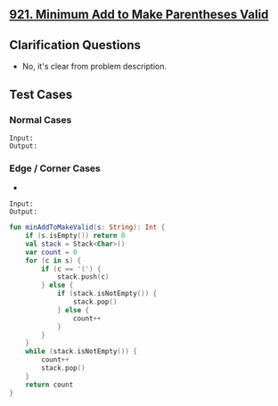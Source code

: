 ## [921. Minimum Add to Make Parentheses Valid](https://leetcode.com/problems/minimum-add-to-make-parentheses-valid/)

## Clarification Questions
* No, it's clear from problem description.
 
## Test Cases
### Normal Cases
```
Input: 
Output: 
```
### Edge / Corner Cases
* 
```
Input: 
Output: 
```

```kotlin
fun minAddToMakeValid(s: String): Int {
    if (s.isEmpty()) return 0
    val stack = Stack<Char>()
    var count = 0
    for (c in s) {
        if (c == '(') {
            stack.push(c)
        } else {
            if (stack.isNotEmpty()) {
                stack.pop()
            } else {
                count++
            }
        }
    }
    while (stack.isNotEmpty()) {
        count++
        stack.pop()
    }
    return count
}
```